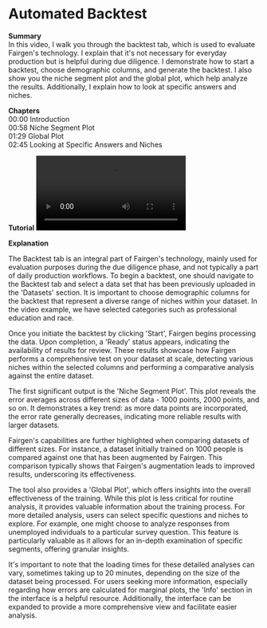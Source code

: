 # Automated Backtest

**Summary**
<br /> In this video, I walk you through the backtest tab, which is used to evaluate Fairgen's technology. I explain that it's not necessary for everyday production but is helpful during due diligence. I demonstrate how to start a backtest, choose demographic columns, and generate the backtest. I also show you the niche segment plot and the global plot, which help analyze the results. Additionally, I explain how to look at specific answers and niches. 

**Chapters**
<br /> 00:00 Introduction
<br /> 00:58 Niche Segment Plot
<br /> 01:29 Global Plot
<br /> 02:45 Looking at Specific Answers and Niches

**Tutorial**
![type:video](https://fairgen-app-static.s3.amazonaws.com/docs/documentation-videos/backtests.mp4)

**Explanation**


The Backtest tab is an integral part of Fairgen's technology, mainly used for evaluation purposes during the due diligence phase, and not typically a part of daily production workflows. To begin a backtest, one should navigate to the Backtest tab and select a data set that has been previously uploaded in the 'Datasets' section. It is important to choose demographic columns for the backtest that represent a diverse range of niches within your dataset. In the video example, we have selected categories such as professional education and race.

Once you initiate the backtest by clicking 'Start', Fairgen begins processing the data. Upon completion, a 'Ready' status appears, indicating the availability of results for review. These results showcase how Fairgen performs a comprehensive test on your dataset at scale, detecting various niches within the selected columns and performing a comparative analysis against the entire dataset.

The first significant output is the 'Niche Segment Plot'. This plot reveals the error averages across different sizes of data - 1000 points, 2000 points, and so on. It demonstrates a key trend: as more data points are incorporated, the error rate generally decreases, indicating more reliable results with larger datasets.

Fairgen's capabilities are further highlighted when comparing datasets of different sizes. For instance, a dataset initially trained on 1000 people is compared against one that has been augmented by Fairgen. This comparison typically shows that Fairgen's augmentation leads to improved results, underscoring its effectiveness.

The tool also provides a 'Global Plot', which offers insights into the overall effectiveness of the training. While this plot is less critical for routine analysis, it provides valuable information about the training process. For more detailed analysis, users can select specific questions and niches to explore. For example, one might choose to analyze responses from unemployed individuals to a particular survey question. This feature is particularly valuable as it allows for an in-depth examination of specific segments, offering granular insights.

It's important to note that the loading times for these detailed analyses can vary, sometimes taking up to 20 minutes, depending on the size of the dataset being processed. For users seeking more information, especially regarding how errors are calculated for marginal plots, the 'Info' section in the interface is a helpful resource. Additionally, the interface can be expanded to provide a more comprehensive view and facilitate easier analysis.